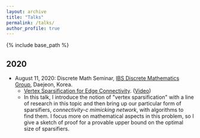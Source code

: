 ```yaml
---
layout: archive
title: "Talks"
permalink: /talks/
author_profile: true
---
```

{% include base_path %}


## 2020
* August 11, 2020: Discrete Math Seminar, [IBS Discrete Mathematics Group](https://dimag.ibs.re.kr), Daejeon, Korea.
	* [Vertex Sparsification for Edge Connectivity](https://dimag.ibs.re.kr/event/2020-08-11/). ([Video](https://www.youtube.com/watch?v=gLo7uZocI9o))
	* In this talk, I introduce the notion of "vertex sparsification" with a line of research in this topic and then bring up our particular form of sparsifiers, *connectivity-c mimicking network*, with algorithms to find them. I focus more on mathematical aspects in this problem, so I give a sketch of proof for a provable upper bound on the optimal size of sparsifiers.

